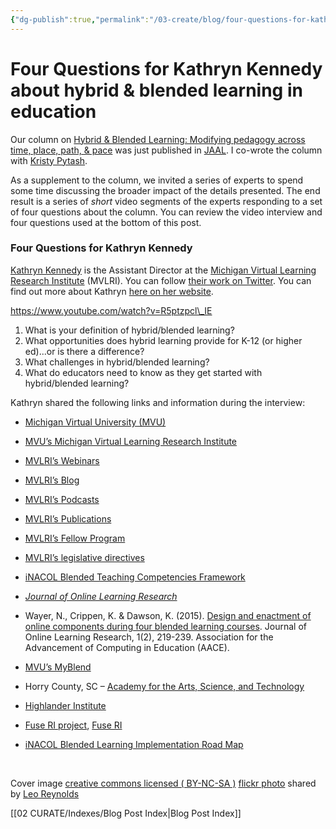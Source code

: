 ```yaml
---
{"dg-publish":true,"permalink":"/03-create/blog/four-questions-for-kathryn-kennedy-about-hybrid-and-blended-learning-in-education/","title":"Four Questions for Kathryn Kennedy about hybrid & blended learning in education","tags":["blended-learning","hybrid-learning","jaal"]}
---
```


# Four Questions for Kathryn Kennedy about hybrid & blended learning in education

Our column on [Hybrid & Blended Learning: Modifying pedagogy across time, place, path, & pace](http://wiobyrne.com/hybrid-blended-learning-modifying-pedagogy-across-time-place-path-and-pace/) was just published in [JAAL](http://onlinelibrary.wiley.com/doi/10.1002/jaal.463/abstract). I co-wrote the column with [Kristy Pytash](https://twitter.com/kpytash).

As a supplement to the column, we invited a series of experts to spend some time discussing the broader impact of the details presented. The end result is a series of _short_ video segments of the experts responding to a set of four questions about the column. You can review the video interview and four questions used at the bottom of this post.

### Four Questions for Kathryn Kennedy

[Kathryn Kennedy](https://twitter.com/kkennedy78) is the Assistant Director at the [Michigan Virtual Learning Research Institute](http://www.mvlri.org/) (MVLRI). You can follow [their work on Twitter](https://twitter.com/mvlri_mvu). You can find out more about Kathryn [here on her website](http://www.kathrynmkennedy.com/).

https://www.youtube.com/watch?v=R5ptzpcl\_IE

1. What is your definition of hybrid/blended learning?
2. What opportunities does hybrid learning provide for K-12 (or higher ed)...or is there a difference?
3. What challenges in hybrid/blended learning?
4. What do educators need to know as they get started with hybrid/blended learning?

Kathryn shared the following links and information during the interview:

- [Michigan Virtual University (MVU)](http://www.mivu.org/)
- [MVU’s Michigan Virtual Learning Research Institute](http://www.mvlri.org/)
- [MVLRI’s Webinars](http://www.mvlri.org/Presentations/Webinars)
- [MVLRI’s Blog](http://www.mvlri.org/Blog)
- [MVLRI’s Podcasts](http://www.mvlri.org/Presentations/Podcasts)
- [MVLRI’s Publications](http://www.mvlri.org/Publications)
- [MVLRI’s Fellow Program](http://www.mvlri.org/Publications)
- [MVLRI’s legislative directives](http://www.legislature.mi.gov/%28S%28aciwdxazs0apeigctirjfba5%29%29/mileg.aspx?page=getObject&objectName=mcl-388-1698-amended)
- [iNACOL Blended Teaching Competencies Framework](http://www.inacol.org/resource/inacol-blended-learning-teacher-competency-framework)
- _[Journal of Online Learning Research](https://www.aace.org/pubs/jolr)_
- Wayer, N., Crippen, K. & Dawson, K. (2015). [Design and enactment of online components during four blended learning courses](http://www.editlib.org/p/148717/). Journal of Online Learning Research, 1(2), 219-239. Association for the Advancement of Computing in Education (AACE).
- [MVU’s MyBlend](http://www.myblend.org)
    
- Horry County, SC – [Academy for the Arts, Science, and Technology](http://aast.horrycountyschools.net/pages/Academy_for_Arts_ScienceTech)
- [Highlander Institute](http://www.highlanderinstitute.org/)
    
- [Fuse RI project](http://media.mivu.org/institute/pdf/RPT-Fuse-RI-Pub1.pdf), [Fuse RI](http://fuseri.highlanderinstitute.org/)
    
- [iNACOL Blended Learning Implementation Road Map](http://www.inacol.org/wp-content/uploads/2015/02/a-roadmap-for-implementation.pdf)

 

Cover image [creative commons licensed ( BY-NC-SA )](http://creativecommons.org/licenses/by-nc-sa/2.0/) [flickr photo](http://flickr.com/photos/lwr/13421955434 "Question Mark") shared by [Leo Reynolds](http://flickr.com/people/lwr)

[[02 CURATE/Indexes/Blog Post Index\|Blog Post Index]]